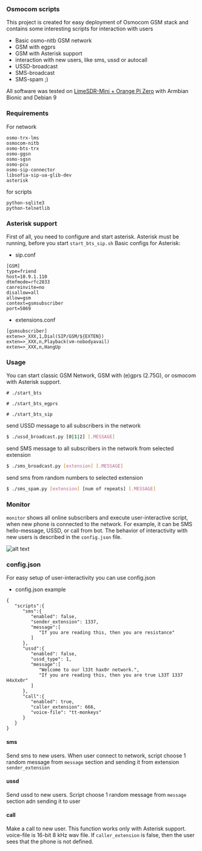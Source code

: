 ### Osmocom scripts

 This project is created for easy deployment of Osmocom GSM stack and contains some interesting scripts for interaction with users 

  - Basic osmo-nitb GSM network
  - GSM with egprs
  - GSM with Asterisk support
  - interaction with new users, like sms, ussd or autocall
  - USSD-broadcast
  - SMS-broadcast
  - SMS-spam ;)

All software was tested on [LimeSDR-Mini + Orange Pi Zero](https://codeby.net/threads/miniatjurnaja-sotovaja-stancija-na-baze-limesdr-mini-i-orange-pi-zero.66747/) with Armbian Bionic and Debian 9

### Requirements
For network
```
osmo-trx-lms
osmocom-nitb
osmo-bts-trx
osmo-ggsn
osmo-sgsn
osmo-pcu
osmo-sip-connector
libsofia-sip-ua-glib-dev
asterisk
```
for scripts
```
python-sqlite3
python-telnetlib
```
### Asterisk support
First of all, you need to configure and start asterisk. Asterisk must be running, before you start ```start_bts_sip.sh```
Basic configs for Asterisk:
- sip.conf
```
[GSM]
type=friend
host=10.9.1.110
dtmfmode=rfc2833
canreinvite=no
disallow=all
allow=gsm
context=gsmsubscriber
port=5069
```
- extensions.conf
```
[gsmsubscriber]
exten=>_XXX,1,Dial(SIP/GSM/${EXTEN})
exten=>_XXX,n,Playback(vm-nobodyavail)
exten=>_XXX,n,HangUp
```

### Usage
You can start classic GSM Network, GSM with (e)gprs (2.75G), or osmocom with Asterisk support.
```
# ./start_bts
```
```
# ./start_bts_egprs
```
```
# ./start_bts_sip
```

send USSD message to all subscribers in the network
```sh
$ ./ussd_broadcast.py [0|1|2] [.MESSAGE]
```
send SMS message to all subscribers in the network from selected extension
```sh
$ ./sms_broadcast.py [extension] [.MESSAGE]
```
send sms from random numbers to selected extension
```sh
$ ./sms_spam.py [extension] [num of repeats] [.MESSAGE]
```
### Monitor
```monitor``` shows all online subscribers and execute user-interactive script, when new phone is connected to the network. For example, it can be SMS hello-message, USSD, or call from bot. The behavior of interactivity with new users is described in the ```config.json``` file.

![alt text](https://raw.githubusercontent.com/DrLafa/osmo-nitb-scripts/master/monitor.png)

### config.json
For easy setup of user-interactivity you can use config.json
- config.json example
```
{
   "scripts":{
      "sms":{
         "enabled": false,
         "sender_extension": 1337,
         "message":[
            "If you are reading this, then you are resistance"
         ]
      },
      "ussd":{
         "enabled": false,
         "ussd_type": 1,
         "message":[
            "Welcome to our l33t hax0r network.",
            "If you are reading this, then you are true L33T 1337 H4xXx0r"
         ]
      },
      "call":{
         "enabled": true,
         "caller_extension": 666,
         "voice-file": "tt-monkeys"
      }
   }
}
```
#### sms
Send sms to new users. When user connect to network, script choose 1 random message from ```message``` section and sending it from extension ```sender_extension```

#### ussd
Send ussd to new users. Script choose 1 random message from ```message``` section adn sending it to user

#### call
Make a call to new user. This function works only with Asterisk support. voice-file is 16-bit 8 kHz wav file. If ```caller_extension``` is false, then the user sees that the phone is not defined.
